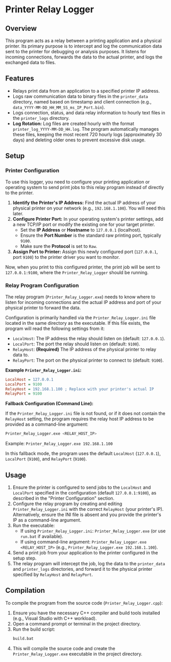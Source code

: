 # Printer Relay Logger

## Overview

This program acts as a relay between a printing application and a physical printer. Its primary purpose is to intercept and log the communication data sent to the printer for debugging or analysis purposes. It listens for incoming connections, forwards the data to the actual printer, and logs the exchanged data to files.

## Features

*   Relays print data from an application to a specified printer IP address.
*   Logs raw communication data to binary files in the `printer_data` directory, named based on timestamp and client connection (e.g., `data_YYYY-MM-DD_HH_MM_SS_ms_IP_Port.bin`).
*   Logs connection, status, and data relay information to hourly text files in the `printer_logs` directory.
*   **Log Rotation:** Log files are created hourly with the format `printer_log_YYYY-MM-DD_HH.log`. The program automatically manages these files, keeping the most recent 720 hourly logs (approximately 30 days) and deleting older ones to prevent excessive disk usage.

## Setup

### Printer Configuration

To use this logger, you need to configure your printing application or operating system to send print jobs to this relay program instead of directly to the printer.

1.  **Identify the Printer's IP Address:** Find the actual IP address of your physical printer on your network (e.g., `192.168.1.100`). You will need this later.
2.  **Configure Printer Port:** In your operating system's printer settings, add a new TCP/IP port or modify the existing one for your target printer.
    *   Set the **IP Address** or **Hostname** to `127.0.0.1` (localhost).
    *   Ensure the **Port Number** is the standard raw printing port, typically `9100`.
    *   Make sure the **Protocol** is set to `Raw`.
3.  **Assign Port to Printer:** Assign this newly configured port (`127.0.0.1`, port `9100`) to the printer driver you want to monitor.

Now, when you print to this configured printer, the print job will be sent to `127.0.0.1:9100`, where the `Printer_Relay_Logger` should be running.

### Relay Program Configuration

The relay program (`Printer_Relay_Logger.exe`) needs to know where to listen for incoming connections and the actual IP address and port of your physical printer to forward the data.

Configuration is primarily handled via the `Printer_Relay_Logger.ini` file located in the same directory as the executable. If this file exists, the program will read the following settings from it:

*   `LocalHost`: The IP address the relay should listen on (default: `127.0.0.1`).
*   `LocalPort`: The port the relay should listen on (default: `9100`).
*   `RelayHost`: **(Required)** The IP address of the physical printer to relay data to.
*   `RelayPort`: The port on the physical printer to connect to (default: `9100`).

**Example `Printer_Relay_Logger.ini`:**

```ini
LocalHost = 127.0.0.1
LocalPort = 9100
RelayHost = 192.168.1.100 ; Replace with your printer's actual IP
RelayPort = 9100
```

**Fallback Configuration (Command Line):**

If the `Printer_Relay_Logger.ini` file is not found, or if it does not contain the `RelayHost` setting, the program requires the relay host IP address to be provided as a command-line argument:

```bash
Printer_Relay_Logger.exe <RELAY_HOST_IP>
```

Example: `Printer_Relay_Logger.exe 192.168.1.100`

In this fallback mode, the program uses the default `LocalHost` (`127.0.0.1`), `LocalPort` (`9100`), and `RelayPort` (`9100`).

## Usage

1.  Ensure the printer is configured to send jobs to the `LocalHost` and `LocalPort` specified in the configuration (default `127.0.0.1:9100`), as described in the "Printer Configuration" section.
2.  Configure the relay program by creating and editing `Printer_Relay_Logger.ini` with the correct `RelayHost` (your printer's IP). Alternatively, ensure the INI file is absent and you provide the printer's IP as a command-line argument.
3.  Run the executable:
    *   If using `Printer_Relay_Logger.ini`: `Printer_Relay_Logger.exe` (or use `run.bat` if available).
    *   If using command-line argument: `Printer_Relay_Logger.exe <RELAY_HOST_IP>` (e.g., `Printer_Relay_Logger.exe 192.168.1.100`).
4.  Send a print job from your application to the printer configured in the setup step.
5.  The relay program will intercept the job, log the data to the `printer_data` and `printer_logs` directories, and forward it to the physical printer specified by `RelayHost` and `RelayPort`.

## Compilation

To compile the program from the source code (`Printer_Relay_Logger.cpp`):

1.  Ensure you have the necessary C++ compiler and build tools installed (e.g., Visual Studio with C++ workload).
2.  Open a command prompt or terminal in the project directory.
3.  Run the build script:
    ```bash
    build.bat
    ```
4.  This will compile the source code and create the `Printer_Relay_Logger.exe` executable in the project directory.
